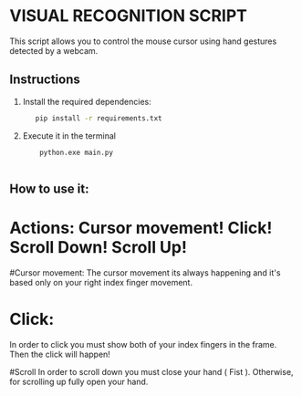 # VISUAL RECOGNITION SCRIPT

This script allows you to control the mouse cursor using hand gestures detected by a webcam.

## Instructions

1. Install the required dependencies:
    ```bash
       pip install -r requirements.txt
2. Execute it in the terminal
   ```bash
       python.exe main.py
   


## How to use it:
# Actions: Cursor movement! Click! Scroll Down! Scroll Up!

#Cursor movement:
The cursor movement its always happening and it's based only on your right index finger movement.

# Click:
In order to click you must show both of your index fingers in the frame. Then the click will happen!

#Scroll
In order to scroll down you must close your hand ( Fist ). Otherwise, for scrolling up fully open your hand.

 

